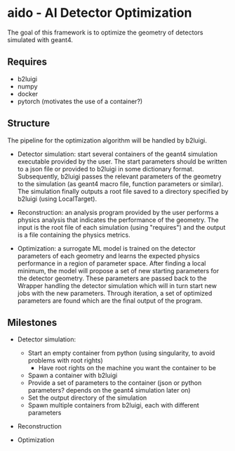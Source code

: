 # aido - AI Detector Optimization

The goal of this framework is to optimize the geometry of detectors simulated with geant4.

## Requires

 - b2luigi
 - numpy
 - docker
 - pytorch (motivates the use of a container?)

## Structure

The pipeline for the optimization algorithm will be handled by b2luigi. 

 - Detector simulation: start several containers of the geant4 simulation executable provided by the user. The start parameters should be written to a json file or provided to b2luigi in some dictionary format. Subsequently, b2luigi passes the relevant parameters of the geometry to the simulation (as geant4 macro file, function parameters or similar). The simulation finally outputs a root file saved to a directory specified by b2luigi (using LocalTarget).

 - Reconstruction: an analysis program provided by the user performs a physics analysis that indicates the performance of the geometry. The input is the root file of each simulation (using "requires") and the output is a file containing the physics metrics. 

  - Optimization: a surrogate ML model is trained on the detector parameters of each geometry and learns the expected physics performance in a region of parameter space. After finding a local minimum, the model will propose a set of new starting parameters for the detector geometry. These parameters are passed back to the Wrapper handling the detector simulation which will in turn start new jobs with the new parameters. Through iteration, a set of optimized parameters are found which are the final output of the program.

  ## Milestones

  - Detector simulation:
    - Start an empty container from python (using singularity, to avoid problems with root rights)
      - Have root rights on the machine you want the container to be
    - Spawn a container with b2luigi
    - Provide a set of parameters to the container (json or python parameters? depends on the geant4 simulation later on)
    - Set the output directory of the simulation
    - Spawn multiple containers from b2luigi, each with different parameters

 - Reconstruction
 - Optimization
